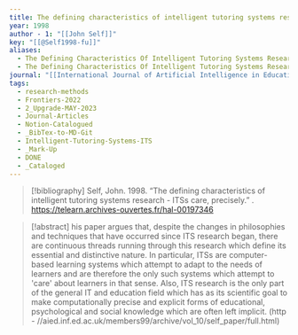 ```yaml
---
title: The defining characteristics of intelligent tutoring systems research -  ITSs care, precisely
year: 1998
author - 1: "[[John Self]]"
key: "[[@Self1998-fu]]"
aliases:
  - The Defining Characteristics Of Intelligent Tutoring Systems Research - Itss Care, Precisely
  - The Defining Characteristics Of Intelligent Tutoring Systems Research
journal: "[[International Journal of Artificial Intelligence in Education IJAIED]]"
tags:
  - research-methods
  - Frontiers-2022
  - 2_Upgrade-MAY-2023
  - Journal-Articles
  - Notion-Catalogued
  - _BibTex-to-MD-Git
  - Intelligent-Tutoring-Systems-ITS
  - _Mark-Up
  - DONE
  - _Cataloged
---
```


> [!bibliography]
> Self, John. 1998. “The defining characteristics of intelligent tutoring systems research -  ITSs care, precisely.” . https://telearn.archives-ouvertes.fr/hal-00197346

> [!abstract]
> his paper argues that, despite the changes in philosophies and techniques that have occurred since ITS research began, there are continuous threads running through this research which define its essential and distinctive nature. In particular, ITSs are computer-based learning systems which attempt to adapt to the needs of learners and are therefore the only such systems which attempt to 'care' about learners in that sense. Also, ITS research is the only part of the general IT and education field which has as its scientific goal to make computationally precise and explicit forms of educational, psychological and social knowledge which are often left implicit. (http - //aied.inf.ed.ac.uk/members99/archive/vol_10/self_paper/full.html)